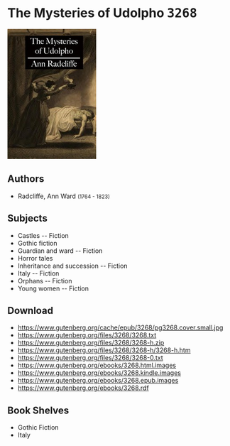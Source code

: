 # The Mysteries of Udolpho <kbd>3268</kbd>

![](./cover.medium.jpg "")

## Authors


 - Radcliffe, Ann Ward <small>(1764 - 1823)</small>

## Subjects


 - Castles -- Fiction
 - Gothic fiction
 - Guardian and ward -- Fiction
 - Horror tales
 - Inheritance and succession -- Fiction
 - Italy -- Fiction
 - Orphans -- Fiction
 - Young women -- Fiction

## Download


 - https://www.gutenberg.org/cache/epub/3268/pg3268.cover.small.jpg
 - https://www.gutenberg.org/files/3268/3268.txt
 - https://www.gutenberg.org/files/3268/3268-h.zip
 - https://www.gutenberg.org/files/3268/3268-h/3268-h.htm
 - https://www.gutenberg.org/files/3268/3268-0.txt
 - https://www.gutenberg.org/ebooks/3268.html.images
 - https://www.gutenberg.org/ebooks/3268.kindle.images
 - https://www.gutenberg.org/ebooks/3268.epub.images
 - https://www.gutenberg.org/ebooks/3268.rdf

## Book Shelves


 - Gothic Fiction
 - Italy
